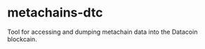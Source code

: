 metachains-dtc
==============

Tool for accessing and dumping metachain data into the Datacoin blockcain.

